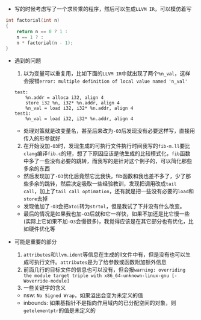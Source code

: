 - 写的时候考虑写了一个求阶乘的程序，然后可以生成`LLVM IR`，可以模仿着写
```cpp
int factorial(int n)
{
    return n == 0 ? 1 :
    n == 1 ? : 
    n * factorial(n - 1);
}
```
- 遇到的问题
   1. 以为变量可以重复用，比如下面的`LLVM IR`中就出现了两个`%n_val`，这样会报错`error: multiple definition of local value named 'n_val'`
    ```
    test:
        %n.addr = alloca i32, align 4
        store i32 %n, i32* %n.addr, align 4
        %n_val = load i32, i32* %n.addr, align 4
    test1:
        %n_val = load i32, i32* %n.addr, align 4
    ```
    - 处理对策就是改变量名，甚至后来改为`-O3`后发现没有必要这样写，直接用传入的形参就好
    2. 在开始没加`-O3`时，发现生成的可执行文件执行时间我写的`fib-m.ll`要比`clang`编译`fib.c`的短，想了下原因应该是他生成的比较模式化，`fib`函数中多了一些没有必要的跳转，而我写的是针对这个例子的，可以简化那些多余的东西
    - 然后发现加了`-O3`优化后竟然它比我快，fib函数和我也差不多了，少了那些多余的跳转，然后决定吸取一些经验教训，发现把调用改成`tail call`，加上了`tail call optimation`，还有就是把一些没有必要的`load`和`store`去掉
    - 发现他加了`-O3`会把`atoi`转为`strtol`，但是我试了下并没有什么改变。
    - 最后的情况是如果我也加`-O3`后就和它一样快，如果不加还是比它慢一些(实际上它如果不加`-O3`会慢很多)，我觉得应该是在其它部分也有优化，比如硬件优化等

- 可能是重要的部分
   1. `attributes`和`llvm.ident`等信息在生成的ll文件中有，但是没有也可以生成可执行文件。`attributes`是为了给参数或函数附加额外信息
   2. 前面几行的目标文件的信息也可以没有，但会报`warning: overriding the module target triple with x86_64-unknown-linux-gnu
      [-Woverride-module]`
   3. 一些关键字的含义
   - nsw: `No Signed Wrap`，如果溢出会变为未定义的值
   - inbounds: 如果基指针不是指向作用域内的已分配空间的对象，则`getelementptr`的值是未定义的